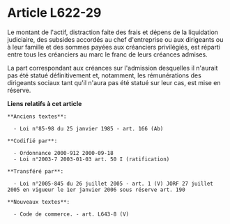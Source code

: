 # Article L622-29

Le montant de l'actif, distraction faite des frais et dépens de la liquidation judiciaire, des subsides accordés au chef
d'entreprise ou aux dirigeants ou à leur famille et des sommes payées aux créanciers privilégiés, est réparti entre tous les
créanciers au marc le franc de leurs créances admises.

La part correspondant aux créances sur l'admission desquelles il n'aurait pas été statué définitivement et, notamment, les
rémunérations des dirigeants sociaux tant qu'il n'aura pas été statué sur leur cas, est mise en réserve.

**Liens relatifs à cet article**

	**Anciens textes**:

	  - Loi n°85-98 du 25 janvier 1985 - art. 166 (Ab)

	**Codifié par**:

	  - Ordonnance 2000-912 2000-09-18
	  - Loi n°2003-7 2003-01-03 art. 50 I (ratification)

	**Transféré par**:

	  - Loi n°2005-845 du 26 juillet 2005 - art. 1 (V) JORF 27 juillet 2005 en vigueur le 1er janvier 2006 sous réserve art. 190

	**Nouveaux textes**:

	  - Code de commerce. - art. L643-8 (V)
